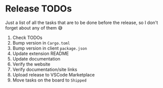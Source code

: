 # Release TODOs

Just a list of all the tasks that are to be done before the release, so I don't forget about any of them :sweat_smile:

1. Check TODOs
2. Bump version in `Cargo.toml`
3. Bump version in client `package.json`
4. Update extension README
5. Update documentation
6. Verify the website
7. Verify documentation/site links
8. Upload release to VSCode Marketplace
9.  Move tasks on the board to `Shipped`